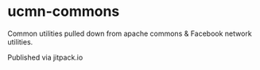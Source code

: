 # ucmn-commons
Common utilities pulled down from apache commons & Facebook network utilities.

Published via jitpack.io
